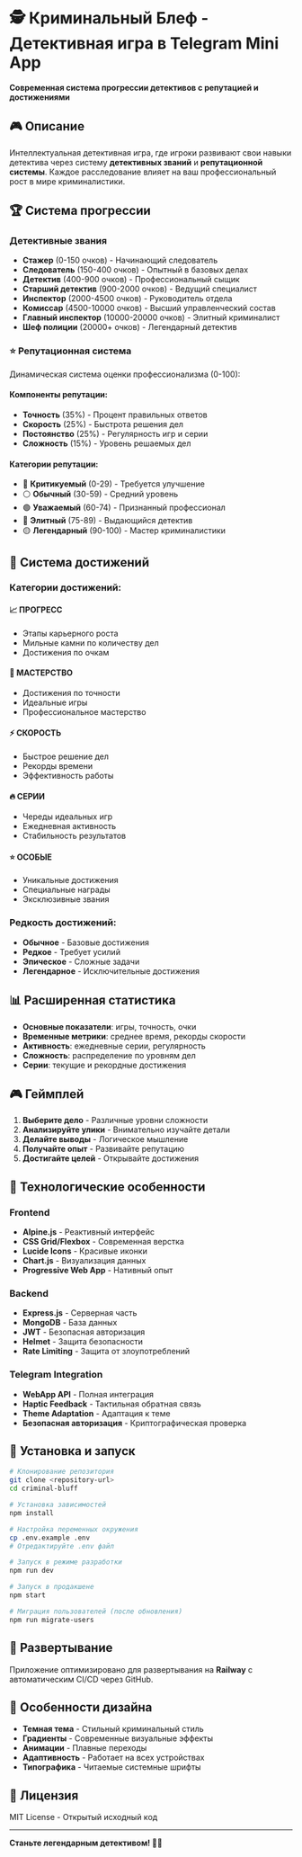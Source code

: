 # 🕵️ Криминальный Блеф - Детективная игра в Telegram Mini App

**Современная система прогрессии детективов с репутацией и достижениями**

## 🎮 Описание

Интеллектуальная детективная игра, где игроки развивают свои навыки детектива через систему **детективных званий** и **репутационной системы**. Каждое расследование влияет на ваш профессиональный рост в мире криминалистики.

## 🏆 Система прогрессии

### Детективные звания
- **Стажер** (0-150 очков) - Начинающий следователь
- **Следователь** (150-400 очков) - Опытный в базовых делах  
- **Детектив** (400-900 очков) - Профессиональный сыщик
- **Старший детектив** (900-2000 очков) - Ведущий специалист
- **Инспектор** (2000-4500 очков) - Руководитель отдела
- **Комиссар** (4500-10000 очков) - Высший управленческий состав
- **Главный инспектор** (10000-20000 очков) - Элитный криминалист
- **Шеф полиции** (20000+ очков) - Легендарный детектив

### ⭐ Репутационная система

Динамическая система оценки профессионализма (0-100):

#### Компоненты репутации:
- **Точность** (35%) - Процент правильных ответов
- **Скорость** (25%) - Быстрота решения дел  
- **Постоянство** (25%) - Регулярность игр и серии
- **Сложность** (15%) - Уровень решаемых дел

#### Категории репутации:
- 🔴 **Критикуемый** (0-29) - Требуется улучшение
- ⚪ **Обычный** (30-59) - Средний уровень
- 🟢 **Уважаемый** (60-74) - Признанный профессионал
- 🔵 **Элитный** (75-89) - Выдающийся детектив
- 🟡 **Легендарный** (90-100) - Мастер криминалистики

## 🏅 Система достижений

### Категории достижений:

#### 📈 ПРОГРЕСС
- Этапы карьерного роста
- Мильные камни по количеству дел
- Достижения по очкам

#### 🎯 МАСТЕРСТВО
- Достижения по точности
- Идеальные игры
- Профессиональное мастерство

#### ⚡ СКОРОСТЬ
- Быстрое решение дел
- Рекорды времени
- Эффективность работы

#### 🔥 СЕРИИ
- Череды идеальных игр
- Ежедневная активность
- Стабильность результатов

#### ⭐ ОСОБЫЕ
- Уникальные достижения
- Специальные награды
- Эксклюзивные звания

### Редкость достижений:
- **Обычное** - Базовые достижения
- **Редкое** - Требует усилий  
- **Эпическое** - Сложные задачи
- **Легендарное** - Исключительные достижения

## 📊 Расширенная статистика

- **Основные показатели**: игры, точность, очки
- **Временные метрики**: среднее время, рекорды скорости
- **Активность**: ежедневные серии, регулярность
- **Сложность**: распределение по уровням дел
- **Серии**: текущие и рекордные достижения

## 🎮 Геймплей

1. **Выберите дело** - Различные уровни сложности
2. **Анализируйте улики** - Внимательно изучайте детали
3. **Делайте выводы** - Логическое мышление
4. **Получайте опыт** - Развивайте репутацию
5. **Достигайте целей** - Открывайте достижения

## 🔧 Технологические особенности

### Frontend
- **Alpine.js** - Реактивный интерфейс
- **CSS Grid/Flexbox** - Современная верстка
- **Lucide Icons** - Красивые иконки
- **Chart.js** - Визуализация данных
- **Progressive Web App** - Нативный опыт

### Backend
- **Express.js** - Серверная часть
- **MongoDB** - База данных
- **JWT** - Безопасная авторизация
- **Helmet** - Защита безопасности
- **Rate Limiting** - Защита от злоупотреблений

### Telegram Integration
- **WebApp API** - Полная интеграция
- **Haptic Feedback** - Тактильная обратная связь
- **Theme Adaptation** - Адаптация к теме
- **Безопасная авторизация** - Криптографическая проверка

## 🚀 Установка и запуск

```bash
# Клонирование репозитория
git clone <repository-url>
cd criminal-bluff

# Установка зависимостей
npm install

# Настройка переменных окружения
cp .env.example .env
# Отредактируйте .env файл

# Запуск в режиме разработки
npm run dev

# Запуск в продакшене
npm start

# Миграция пользователей (после обновления)
npm run migrate-users
```

## 📱 Развертывание

Приложение оптимизировано для развертывания на **Railway** с автоматическим CI/CD через GitHub.

## 🎯 Особенности дизайна

- **Темная тема** - Стильный криминальный стиль
- **Градиенты** - Современные визуальные эффекты  
- **Анимации** - Плавные переходы
- **Адаптивность** - Работает на всех устройствах
- **Типографика** - Читаемые системные шрифты

## 📄 Лицензия

MIT License - Открытый исходный код

---

**Станьте легендарным детективом! 🕵️‍♂️** 